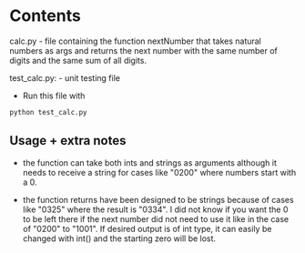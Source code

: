 # Contents
calc.py - file containing the function nextNumber that takes natural numbers as args and returns the next number 
with the same number of digits and the same sum of all digits.

test_calc.py: - unit testing file

- Run this file with 
```bash
python test_calc.py 
``` 

## Usage + extra notes
- the function can take both ints and strings as arguments 
although it needs to receive a string for cases like "0200" where numbers
start with a 0.

- the function returns have been designed to be strings because of cases 
like "0325" where the result is "0334". I did not know if you want the 0 to
be left there if the next number did not need to use it like in the case 
of "0200" to "1001". If desired output is of int type, it can easily be changed
with int() and the starting zero will be lost.
